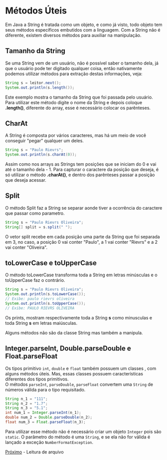 <h1>Métodos Úteis</h1>

Em Java a String é tratada como um objeto, e como já visto, todo objeto tem seus métodos específicos embutidos com a linguagem. Com a String não é diferente, existem diversos métodos para auxiliar na manipulação.

<h2>Tamanho da String</h2>
Se uma String vem de um usuário, não é possível saber o tamanho dela, já que o usuário pode ter digitado qualquer coisa, então nativamente podemos utilizar métodos para extração destas informações, veja:

```java
String s = leitor.next();
System.out.println(s.length());
```

Este exemplo mostra o tamanho da String que foi passada pelo usuário. Para utilizar este método digite o nome da String e depois coloque **.length()**, diferente do array, esse é necessário colocar os parênteses.

<h2>CharAt</h2>
A String é composta por vários caracteres, mas há um meio de você conseguir "pegar" qualquer um deles.

```java
String s = "Paulo Rievrs";
System.out.println(s.charAt(0));
```

Assim como nos arrays as Strings tem posições que se iniciam do 0 e vai até o tamanho dela - 1. Para capturar o caractere da posição que deseja, é só utilizar o método **.charAt()**, e dentro dos parênteses passar a posição que deseja acessar.

<h2>Split</h2>

O método Split faz a String se separar aonde tiver a ocorrência do caractere que passar como parametro.

```java
String s = "Paulo Rievrs Oliveira";
String[] split = s.split(" ");
```

O vetor split recebe em cada posição uma parte da String que foi separada em 3, no caso, a posição 0 vai conter "Paulo", a 1 vai conter "Rievrs" e a 2 vai conter "Oliveira".

<h2> toLowerCase e toUpperCase</h2>
O método toLowerCase transforma toda a String em letras minúsculas e o toUpperCase faz o contrário.

```java
String s = "Paulo Rievrs Oliveira";
System.out.println(s.toLowerCase());
// Exibe: paulo rievrs oliveira
System.out.println(s.toUpperCase());
// Exibe: PAULO RIEVRS OLIVEIRA
```
Os prints, mostram respectivamente toda a String **s** como minusculas e toda String **s** em letras maiúsculas.

Alguns métodos não são da classe String mas também a manipula.

<h2>Integer.parseInt, Double.parseDouble e Float.parseFloat</h2>

Os tipos primitivo `int`, `double` e `float` também possuem um classes , com alguns métodos úteis. Mas, essas classes possuem características diferentes dos tipos primitivos.  
O métodos `parseInt`, `parseDouble`, `parseFloat` convertem uma `String` de números válida para o tipo requisitado.

```java
String n_1 = "111";
String n_2 = "1.7";
String n_3 = "5.1";
int num_1 = Integer.parseInt(n_1);
double num_2 = Double.parseDouble(n_2);
float num_3 = Float.parseFloat(n_3);
```

Para utilizar esse método não é necessário criar um objeto `Integer` pois são `static`. O parâmetro do método é uma `String`, e se ela não for válida é lançado a exceção `NumberFormatException`.

[Próximo](./02-LeituraDeArquivo.md) - Leitura de arquivo